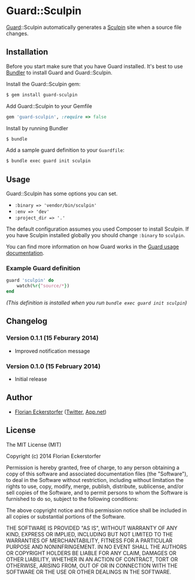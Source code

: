 Guard::Sculpin
==============

[Guard](https://github.com/guard/guard)::Sculpin automatically generates a [Sculpin](https://sculpin.io) site when a source file changes.


Installation
------------

Before you start make sure that you have Guard installed. It's best to use [Bundler](http://bundler.io) to install Guard and Guard::Sculpin.

Install the Guard::Sculpin gem:

```bash
$ gem install guard-sculpin
```

Add Guard::Sculpin to your Gemfile

```ruby
gem 'guard-sculpin', :require => false
```

Install by running Bundler

```bash
$ bundle
```

Add a sample guard definition to your `Guardfile`:

```bash
$ bundle exec guard init sculpin
```


Usage
-----

Guard::Sculpin has some options you can set.

- `:binary => 'vendor/bin/sculpin'`
- `:env => 'dev'`
- `:project_dir => '.'`

The default configuration assumes you used Composer to install Sculpin. If you have Sculpin installed globally you should change `:binary` to `sculpin`.

You can find more information on how Guard works in the [Guard usage documentation](http://github.com/guard/guard#readme).

### Example Guard definition

```ruby
guard 'sculpin' do
    watch(%r{^source/*})
end
```

*(This definition is installed when you run `bundle exec guard init sculpin`)*


Changelog
---------

### Version 0.1.1 (15 Feburary 2014)

- Improved notification message

### Version 0.1.0 (15 February 2014)

- Initial release


Author
------

- [Florian Eckerstorfer](http://florian.ec) ([Twitter](http://twitter.com/Florian_), [App.net](http://app.net/florian))


License
-------

The MIT License (MIT)

Copyright (c) 2014 Florian Eckerstorfer

Permission is hereby granted, free of charge, to any person obtaining a copy
of this software and associated documentation files (the "Software"), to deal
in the Software without restriction, including without limitation the rights
to use, copy, modify, merge, publish, distribute, sublicense, and/or sell
copies of the Software, and to permit persons to whom the Software is
furnished to do so, subject to the following conditions:

The above copyright notice and this permission notice shall be included in
all copies or substantial portions of the Software.

THE SOFTWARE IS PROVIDED "AS IS", WITHOUT WARRANTY OF ANY KIND, EXPRESS OR
IMPLIED, INCLUDING BUT NOT LIMITED TO THE WARRANTIES OF MERCHANTABILITY,
FITNESS FOR A PARTICULAR PURPOSE AND NONINFRINGEMENT. IN NO EVENT SHALL THE
AUTHORS OR COPYRIGHT HOLDERS BE LIABLE FOR ANY CLAIM, DAMAGES OR OTHER
LIABILITY, WHETHER IN AN ACTION OF CONTRACT, TORT OR OTHERWISE, ARISING FROM,
OUT OF OR IN CONNECTION WITH THE SOFTWARE OR THE USE OR OTHER DEALINGS IN
THE SOFTWARE.
